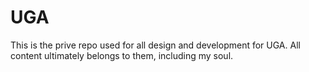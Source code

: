 # UGA

This is the prive repo used for all design and development for UGA.  All content ultimately belongs to them, including my soul.
